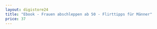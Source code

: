 ```yaml
---
layout: digistore24
title: "Ebook - Frauen abschleppen ab 50 - Flirttipps für Männer"
price: 37
---
```

